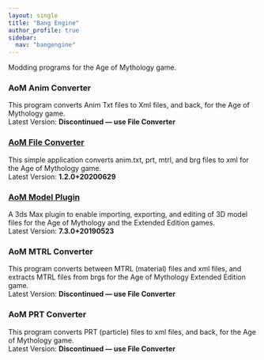 ```yaml
---
layout: single
title: "Bang Engine"
author_profile: true
sidebar:
  nav: "bangengine"
---
```


<p>Modding programs for the Age of Mythology game.</p>
<h3>AoM Anim Converter</h3>
<p>This program converts Anim Txt files to Xml files, and back, for the Age of Mythology game.<br />
Latest Version: <strong>Discontinued &#8212; use File Converter</strong></p>
<h3><a name="AoMFileConverter" href="https://ryder25.itch.io/aom-file-converter" target="_blank">AoM File Converter</a></h3>
<p>This simple application converts anim.txt, prt, mtrl, and brg files to xml for the Age of Mythology game.<br />
Latest Version: <strong>1.2.0+20200629</strong></p>
<h3><a name="AoMModelPlugin" href="https://ryder25.itch.io/aom-model-plugin" target="_blank">AoM Model Plugin</a></h3>
<p>A 3ds Max plugin to enable importing, exporting, and editing of 3D model files for the Age of Mythology and the Extended Edition games.<br />
Latest Version: <strong>7.3.0+20190523</strong></p>
<h3>AoM MTRL Converter</h3>
<p>This program converts between MTRL (material) files and xml files, and extracts MTRL files from brgs for the Age of Mythology Extended Edition game.<br />
Latest Version: <strong>Discontinued &#8212; use File Converter</strong></p>
<h3>AoM PRT Converter</h3>
<p>This program converts PRT (particle) files to xml files, and back, for the Age of Mythology game.<br />
Latest Version: <strong>Discontinued &#8212; use File Converter</strong></p>